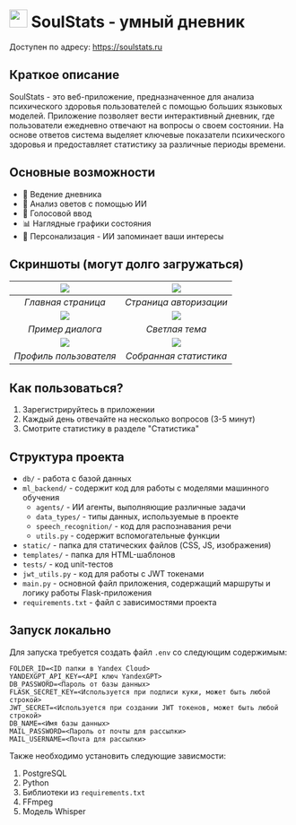 # <img src="https://i.ibb.co/bj2TPM92/logo.png" width="32"/> SoulStats - умный дневник

Доступен по адресу: https://soulstats.ru

## Краткое описание

SoulStats - это веб-приложение, предназначенное для анализа психического здоровья пользователей с помощью больших языковых моделей. Приложение позволяет вести интерактивный дневник, где пользователи ежедневно отвечают на вопросы о своем состоянии. На основе ответов система выделяет ключевые показатели психического здоровья и предоставляет статистику за различные периоды времени.

## Основные возможности

- 📝 Ведение дневника
- 🧠 Анализ оветов с помощью ИИ
- 🎤 Голосовой ввод
- 📊 Наглядные графики состояния
- 🧩 Персонализация - ИИ запоминает ваши интересы

## Скриншоты (могут долго загружаться)

| ![](https://i.ibb.co/HT6YgsSK/1.png) | ![](https://i.ibb.co/6Rw913N1/2.png) |
|:------------------------------------:|:------------------------------------:|
| *Главная страница*                   | *Страница авторизации*               |
| ![](https://i.ibb.co/TDpNNgyV/3.png) | ![](https://i.ibb.co/C5sRhL5R/4.png) |
| *Пример диалога*                     | *Светлая тема*                       |
| ![](https://i.ibb.co/9mxVNHcF/5.png) | ![](https://i.ibb.co/N6Q4fXKf/6.png) |
| *Профиль пользователя*               | *Собранная статистика*               |


## Как пользоваться?

1. Зарегистрируйтесь в приложении
2. Каждый день отвечайте на несколько вопросов (3-5 минут)
3. Смотрите статистику в разделе "Статистика"


## Структура проекта

-	`db/` - работа с базой данных
-	`ml_backend/` - содержит код для работы с моделями машинного обучения
    -	`agents/` - ИИ агенты, выполняющие различные задачи
    -	`data_types/` - типы данных, используемые в проекте
    -	`speech_recognition/` - код для распознавания речи
    -	`utils.py` - содержит вспомогательные функции
-	`static/` - папка для статических файлов (CSS, JS, изображения)
-	`templates/` - папка для HTML-шаблонов
-	`tests/` - код unit-тестов
-	`jwt_utils.py` - код для работы с JWT токенами
-	`main.py` - основной файл приложения, содержащий маршруты и логику работы Flask-приложения
-	`requirements.txt` - файл с зависимостями проекта


## Запуск локально

Для запуска требуется создать файл `.env` со следующим содержимым:

```
FOLDER_ID=<ID папки в Yandex Cloud>
YANDEXGPT_API_KEY=<API ключ YandexGPT>
DB_PASSWORD=<Пароль от базы данных>
FLASK_SECRET_KEY=<Используется при подписи куки, может быть любой строкой>
JWT_SECRET=<Используется при создании JWT токенов, может быть любой строкой>
DB_NAME=<Имя базы данных>
MAIL_PASSWORD=<Пароль от почты для рассылки>
MAIL_USERNAME=<Почта для рассылки>
```

Также необходимо установить следующие зависмости:

1.	PostgreSQL
2.	Python
3.	Библиотеки из `requirements.txt`
4.	FFmpeg
5.	Модель Whisper
